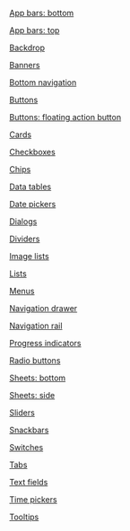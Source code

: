 
<a href="https://danielcerongrajales.github.io/App_bars_bottom"> App bars: bottom </a>

<a href="https://danielcerongrajales.github.io/App_bars_top"> App bars: top </a>

<a href="https://danielcerongrajales.github.io/Backdrop"> Backdrop </a>

<a href="https://danielcerongrajales.github.io/Banners"> Banners </a>

<a href="https://danielcerongrajales.github.io/Bottom_navigation"> Bottom navigation </a>

<a href="https://danielcerongrajales.github.io/Buttons"> Buttons </a>

<a href="https://danielcerongrajales.github.io/Buttons_floating_action_button"> Buttons: floating action button </a>

<a href="https://danielcerongrajales.github.io/Cards"> Cards </a>

<a href="https://danielcerongrajales.github.io/Checkboxes"> Checkboxes </a>

<a href="https://danielcerongrajales.github.io/Chips/"> Chips </a>

<a href="https://danielcerongrajales.github.io/Data_tables"> Data tables </a>

<a href="https://danielcerongrajales.github.io/Date_pickers"> Date pickers </a>

<a href="https://danielcerongrajales.github.io/Dialogs"> Dialogs </a>

<a href="https://danielcerongrajales.github.io/Dividers"> Dividers </a>

<a href="https://danielcerongrajales.github.io/Image_lists"> Image lists </a>

<a href="https://danielcerongrajales.github.io/Lists"> Lists </a>

<a href="https://danielcerongrajales.github.io/Menus"> Menus </a>

<a href="https://danielcerongrajales.github.io/Navigation_drawer"> Navigation drawer </a>

<a href="https://danielcerongrajales.github.io/Navigation_rail"> Navigation rail </a>

<a href="https://danielcerongrajales.github.io/Progress_indicators"> Progress indicators </a>

<a href="https://danielcerongrajales.github.io/Radio_buttons"> Radio buttons </a>

<a href="https://danielcerongrajales.github.io/Sheets_bottom"> Sheets: bottom </a>

<a href="https://danielcerongrajales.github.io/Sheets_side"> Sheets: side </a>

<a href="https://danielcerongrajales.github.io/Sliders"> Sliders </a>

<a href="https://danielcerongrajales.github.io/Snackbars"> Snackbars </a>

<a href="https://danielcerongrajales.github.io/Switches"> Switches </a>

<a href="https://danielcerongrajales.github.io/Tabs"> Tabs </a>

<a href="https://danielcerongrajales.github.io/Text_fields"> Text fields </a>

<a href="https://danielcerongrajales.github.io/Time_pickers"> Time pickers </a>

<a href="https://danielcerongrajales.github.io/Tooltips/"> Tooltips </a>
